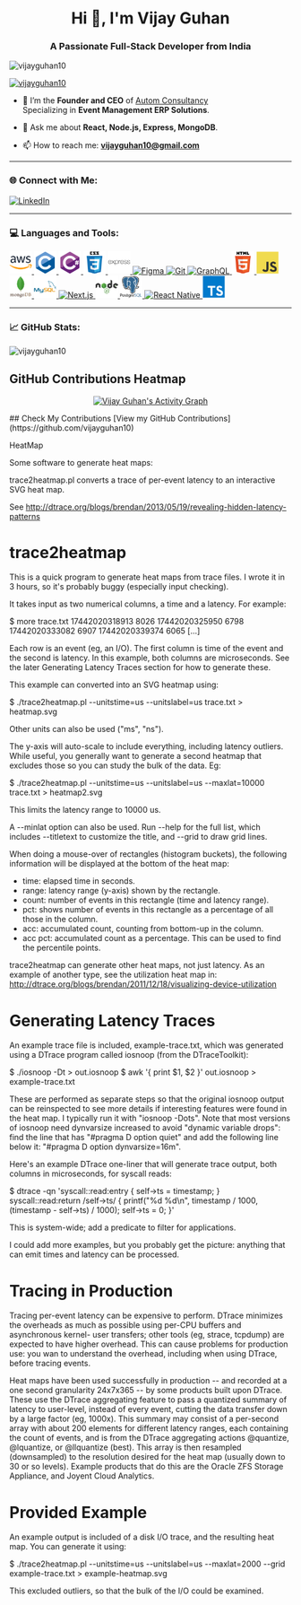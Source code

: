 <h1 align="center">Hi 👋, I'm Vijay Guhan</h1>
<h3 align="center">A Passionate Full-Stack Developer from India</h3>

<p align="left">
  <img src="https://komarev.com/ghpvc/?username=vijayguhan10&label=Profile%20Views&color=0e75b6&style=flat" alt="vijayguhan10" />
</p>

<p align="left">
  <a href="https://github-profile-trophy.vercel.app/?username=vijayguhan10">
    <img src="https://github-profile-trophy.vercel.app/?username=vijayguhan10&margin-w=10" alt="vijayguhan10" />
  </a>
</p>

- 🔭 I’m the **Founder and CEO** of [Autom Consultancy](https://event-management-swart-kappa.vercel.app)  
  Specializing in **Event Management ERP Solutions**.

- 💬 Ask me about **React, Node.js, Express, MongoDB**.

- 📫 How to reach me: **vijayguhan10@gmail.com**

---

<h3 align="left">🌐 Connect with Me:</h3>
<p align="left">
  <a href="https://www.linkedin.com/in/vijay-guhan-728299283" target="_blank">
    <img align="center" src="https://raw.githubusercontent.com/rahuldkjain/github-profile-readme-generator/master/src/images/icons/Social/linked-in-alt.svg" alt="LinkedIn" height="30" width="40" />
  </a>
</p>

---

<h3 align="left">💻 Languages and Tools:</h3>
<p align="left">
  <a href="https://aws.amazon.com" target="_blank" rel="noreferrer">
    <img src="https://raw.githubusercontent.com/devicons/devicon/master/icons/amazonwebservices/amazonwebservices-original-wordmark.svg" alt="AWS" width="40" height="40" />
  </a>
  <a href="https://www.cprogramming.com/" target="_blank" rel="noreferrer">
    <img src="https://raw.githubusercontent.com/devicons/devicon/master/icons/c/c-original.svg" alt="C" width="40" height="40" />
  </a>
  <a href="https://www.w3schools.com/cs/" target="_blank" rel="noreferrer">
    <img src="https://raw.githubusercontent.com/devicons/devicon/master/icons/csharp/csharp-original.svg" alt="C#" width="40" height="40" />
  </a>
  <a href="https://www.w3schools.com/css/" target="_blank" rel="noreferrer">
    <img src="https://raw.githubusercontent.com/devicons/devicon/master/icons/css3/css3-original-wordmark.svg" alt="CSS3" width="40" height="40" />
  </a>
  <a href="https://expressjs.com" target="_blank" rel="noreferrer">
    <img src="https://raw.githubusercontent.com/devicons/devicon/master/icons/express/express-original-wordmark.svg" alt="Express" width="40" height="40" />
  </a>
  <a href="https://www.figma.com/" target="_blank" rel="noreferrer">
    <img src="https://www.vectorlogo.zone/logos/figma/figma-icon.svg" alt="Figma" width="40" height="40" />
  </a>
  <a href="https://git-scm.com/" target="_blank" rel="noreferrer">
    <img src="https://www.vectorlogo.zone/logos/git-scm/git-scm-icon.svg" alt="Git" width="40" height="40" />
  </a>
  <a href="https://graphql.org" target="_blank" rel="noreferrer">
    <img src="https://www.vectorlogo.zone/logos/graphql/graphql-icon.svg" alt="GraphQL" width="40" height="40" />
  </a>
  <a href="https://www.w3.org/html/" target="_blank" rel="noreferrer">
    <img src="https://raw.githubusercontent.com/devicons/devicon/master/icons/html5/html5-original-wordmark.svg" alt="HTML5" width="40" height="40" />
  </a>
  <a href="https://developer.mozilla.org/en-US/docs/Web/JavaScript" target="_blank" rel="noreferrer">
    <img src="https://raw.githubusercontent.com/devicons/devicon/master/icons/javascript/javascript-original.svg" alt="JavaScript" width="40" height="40" />
  </a>
  <a href="https://www.mongodb.com/" target="_blank" rel="noreferrer">
    <img src="https://raw.githubusercontent.com/devicons/devicon/master/icons/mongodb/mongodb-original-wordmark.svg" alt="MongoDB" width="40" height="40" />
  </a>
  <a href="https://mysql.com/" target="_blank" rel="noreferrer">
    <img src="https://raw.githubusercontent.com/devicons/devicon/master/icons/mysql/mysql-original-wordmark.svg" alt="MySQL" width="40" height="40" />
  </a>
  <a href="https://nextjs.org/" target="_blank" rel="noreferrer">
    <img src="https://cdn.worldvectorlogo.com/logos/nextjs-2.svg" alt="Next.js" width="40" height="40" />
  </a>
  <a href="https://nodejs.org" target="_blank" rel="noreferrer">
    <img src="https://raw.githubusercontent.com/devicons/devicon/master/icons/nodejs/nodejs-original-wordmark.svg" alt="Node.js" width="40" height="40" />
  </a>
  <a href="https://www.postgresql.org" target="_blank" rel="noreferrer">
    <img src="https://raw.githubusercontent.com/devicons/devicon/master/icons/postgresql/postgresql-original-wordmark.svg" alt="PostgreSQL" width="40" height="40" />
  </a>
  <a href="https://reactjs.org/" target="_blank" rel="noreferrer">
    <img src="https://reactnative.dev/img/header_logo.svg" alt="React Native" width="40" height="40" />
  </a>
  <a href="https://www.typescriptlang.org/" target="_blank" rel="noreferrer">
    <img src="https://raw.githubusercontent.com/devicons/devicon/master/icons/typescript/typescript-original.svg" alt="TypeScript" width="40" height="40" />
  </a>
</p>

---

<h3 align="left">📈 GitHub Stats:</h3>
<p>
  <img align="center" src="https://github-readme-stats.vercel.app/api?username=vijayguhan10&show_icons=true&locale=en" alt="vijayguhan10" />
</p>

## GitHub Contributions Heatmap
<p align="center">
  <a href="https://github.com/vijayguhan10">
    <img src="https://activity-graph.herokuapp.com/graph?username=vijayguhan10&bg_color=ffffff&color=00aaff&line=268bd2&point=0088cc&area=true&hide_border=true" alt="Vijay Guhan's Activity Graph">
  </a>
</p>
## Check My Contributions
[View my GitHub Contributions](https://github.com/vijayguhan10)



HeatMap

Some software to generate heat maps:

trace2heatmap.pl        converts a trace of per-event latency to an interactive SVG heat map.

See http://dtrace.org/blogs/brendan/2013/05/19/revealing-hidden-latency-patterns


trace2heatmap
=============
This is a quick program to generate heat maps from trace files.  I wrote it
in 3 hours, so it's probably buggy (especially input checking).

It takes input as two numerical columns, a time and a latency. For example:

$ more trace.txt
17442020318913 8026
17442020325950 6798
17442020333082 6907
17442020339374 6065
[...]

Each row is an event (eg, an I/O).  The first column is time of the event and
the second is latency.  In this example, both columns are microseconds.
See the later Generating Latency Traces section for how to generate these.

This example can converted into an SVG heatmap using:

$ ./trace2heatmap.pl --unitstime=us --unitslabel=us trace.txt > heatmap.svg

Other units can also be used ("ms", "ns").

The y-axis will auto-scale to include everything, including latency outliers.
While useful, you generally want to generate a second heatmap that excludes
those so you can study the bulk of the data.  Eg:

$ ./trace2heatmap.pl --unitstime=us --unitslabel=us --maxlat=10000 trace.txt > heatmap2.svg

This limits the latency range to 10000 us.

A --minlat option can also be used.  Run --help for the full list, which
includes --titletext to customize the title, and --grid to draw grid lines.

When doing a mouse-over of rectangles (histogram buckets), the following
information will be displayed at the bottom of the heat map:

- time: elapsed time in seconds.
- range: latency range (y-axis) shown by the rectangle.
- count: number of events in this rectangle (time and latency range).
- pct: shows number of events in this rectangle as a percentage of all those in the column.
- acc: accumulated count, counting from bottom-up in the column.
- acc pct: accumulated count as a percentage. This can be used to find the percentile points.

trace2heatmap can generate other heat maps, not just latency.  As an example of
another type, see the utilization heat map in:
http://dtrace.org/blogs/brendan/2011/12/18/visualizing-device-utilization


Generating Latency Traces
=========================
An example trace file is included, example-trace.txt, which was generated
using a DTrace program called iosnoop (from the DTraceToolkit):

$ ./iosnoop -Dt > out.iosnoop
$ awk '{ print $1, $2 }' out.iosnoop > example-trace.txt

These are performed as separate steps so that the original iosnoop output can
be reinspected to see more details if interesting features were found in the
heat map.  I typically run it with "iosnoop -Dots".  Note that most versions
of iosnoop need dynvarsize increased to avoid "dynamic variable drops": find
the line that has "#pragma D option quiet" and add the following line below
it: "#pragma D option dynvarsize=16m".

Here's an example DTrace one-liner that will generate trace output, both 
columns in microseconds, for syscall reads:

$ dtrace -qn 'syscall::read:entry { self->ts = timestamp; }
    syscall::read:return /self->ts/ {
    printf("%d %d\n", timestamp / 1000, (timestamp - self->ts) / 1000); self->ts = 0; }'

This is system-wide; add a predicate to filter for applications.

I could add more examples, but you probably get the picture: anything that can
emit times and latency can be processed.


Tracing in Production
=====================
Tracing per-event latency can be expensive to perform.  DTrace minimizes the
overheads as much as possible using per-CPU buffers and asynchronous kernel-
user transfers; other tools (eg, strace, tcpdump) are expected to have higher
overhead.  This can cause problems for production use: you wan to understand
the overhead, including when using DTrace, before tracing events.

Heat maps have been used successfully in production -- and recorded at a one
second granularity 24x7x365 -- by some products built upon DTrace.  These use
the DTrace aggregating feature to pass a quantized summary of latency to
user-level, instead of every event, cutting the data transfer down by a
large factor (eg, 1000x). This summary may consist of a per-second array with
about 200 elements for different latency ranges, each containing the count of
events, and is from the DTrace aggregating actions @quantize, @lquantize, or
@llquantize (best).  This array is then resampled (downsampled) to the
resolution desired for the heat map (usually down to 30 or so levels).
Example products that do this are the Oracle ZFS Storage Appliance, and Joyent
Cloud Analytics.


Provided Example
================
An example output is included of a disk I/O trace, and the resulting heat map.
You can generate it using:

$ ./trace2heatmap.pl --unitstime=us --unitslabel=us --maxlat=2000 --grid example-trace.txt > example-heatmap.svg 

This excluded outliers, so that the bulk of the I/O could be examined.